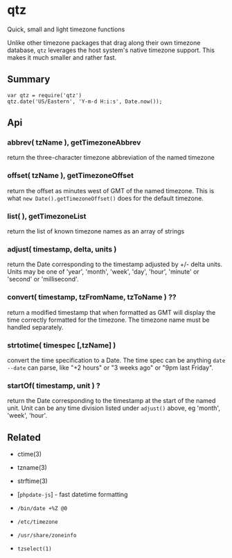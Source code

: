 qtz
===

Quick, small and light timezone functions

Unlike other timezone packages that drag along their own timezone
database, `qtz` leverages the host system's native timezone support.
This makes it much smaller and rather fast.

Summary
-------

    var qtz = require('qtz')
    qtz.date('US/Eastern', 'Y-m-d H:i:s', Date.now());


Api
---

### abbrev( tzName ), getTimezoneAbbrev

return the three-character timezone abbreviation of the named timezone

### offset( tzName ), getTimezoneOffset

return the offset as minutes west of GMT of the named timezone.  This is what
`new Date().getTimezoneOffset()` does for the default timezone.

### list( ), getTimezoneList

return the list of known timezone names as an array of strings

### adjust( timestamp, delta, units )

return the Date corresponding to the timestamp adjusted by +/- delta units.  Units
may be one of 'year', 'month', 'week', 'day', 'hour', 'minute' or 'second' or
'millisecond'.

### convert( timestamp, tzFromName, tzToName ) ??

return a modified timestamp that when formatted as GMT will display the
time correctly formatted for the timezone.  The timezone name must be
handled separately.

### strtotime( timespec [,tzName] )

convert the time specification to a Date.  The time spec can be anything `date
--date` can parse, like "+2 hours" or "3 weeks ago" or "9pm last Friday".

### startOf( timestamp, unit ) ?

return the Date corresponding to the timestamp at the start of the named unit.
Unit can be any time division listed under `adjust()` above, eg 'month', 'week',
'hour'.


Related
-------

- ctime(3)
- tzname(3)
- strftime(3)

- [`phpdate-js`] - fast datetime formatting

- `/bin/date +%Z @0`
- `/etc/timezone`
- `/usr/share/zoneinfo`
- `tzselect(1)`
